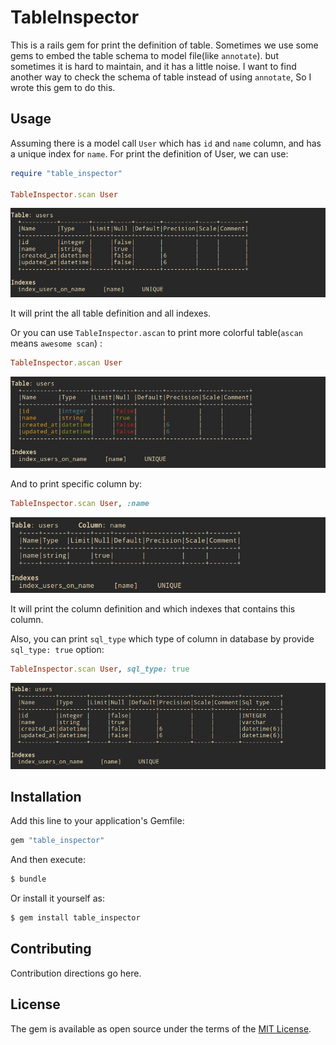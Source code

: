 # TableInspector
This is a rails gem for print the definition of table. Sometimes we use some gems to embed the table schema to model file(like `annotate`).
but sometimes it is hard to maintain, and it has a little noise. I want to find another way to check the schema of table instead of 
using `annotate`, So I wrote this gem to do this.

## Usage
Assuming there is a model call `User` which has `id` and `name` column, and has a unique index for `name`.
For print the definition of User, we can use: 
```ruby
require "table_inspector"

TableInspector.scan User
```

![TableInspect scan table](/img/table_inspector_scan_table_1.png)

It will print the all table definition and all indexes.

Or you can use `TableInspector.ascan` to print more colorful table(`ascan` means `awesome scan`) :
```ruby
TableInspector.ascan User
```
![TableInspect ascan table](/img/table_inspector_ascan_table.png)

And to print specific column by:

```ruby
TableInspector.scan User, :name
```
![Table Inspector scan column](/img/table_inspector_scan_column_1.png)

It will print the column definition and which indexes that contains this column.

Also, you can print `sql_type` which type of column in database by provide `sql_type: true` option: 

```ruby
TableInspector.scan User, sql_type: true
```
![Table Inspector scan table column with sql type](/img/table_inspector_scan_table_with_sql_type_1.png)

## Installation
Add this line to your application's Gemfile:

```ruby
gem "table_inspector"
```

And then execute:
```bash
$ bundle
```

Or install it yourself as:
```bash
$ gem install table_inspector
```

## Contributing
Contribution directions go here.

## License
The gem is available as open source under the terms of the [MIT License](https://opensource.org/licenses/MIT).
